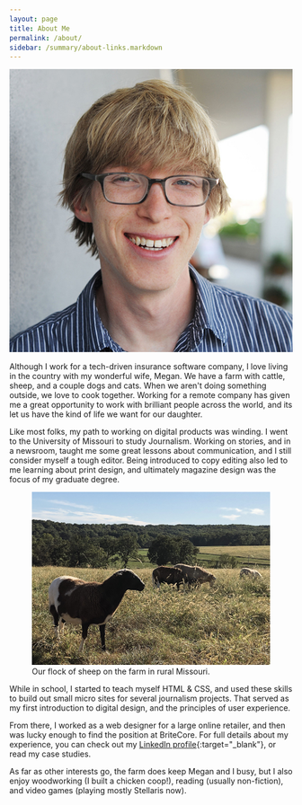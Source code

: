 ```yaml
---
layout: page
title: About Me
permalink: /about/
sidebar: /summary/about-links.markdown
---
```


<img class="about-img" src="/will_guldin_mug_square.jpg" alt="Will Guldin Portrait">

Although I work for a tech-driven insurance software company, I love living in the country with my wonderful wife, Megan. We have a farm with cattle, sheep, and a couple dogs and cats. When we aren't doing something outside, we love to cook together. Working for a remote company has given me a great opportunity to work with brilliant people across the world, and its let us have the kind of life we want for our daughter. 

Like most folks, my path to working on digital products was winding. I went to the University of Missouri to study Journalism. Working on stories, and in a newsroom, taught me some great lessons about communication, and I still consider myself a tough editor. Being introduced to copy editing also led to me learning about print design, and ultimately magazine design was the focus of my graduate degree.

<figure class="c-post__image">
    <img src="/sheep.png" alt="Sheep on the farm">
    <figcaption class="c-post__caption">Our flock of sheep on the farm in rural Missouri.</figcaption>
</figure>

While in school, I started to teach myself HTML & CSS, and used these skills to build out small micro sites for several journalism projects. That served as my first introduction to digital design, and the principles of user experience.

From there, I worked as a web designer for a large online retailer, and then was lucky enough to find the position at BriteCore. For full details about my experience, you can check out my [LinkedIn profile](https://www.linkedin.com/in/will-guldin/){:target="_blank"}, or read my case studies. 

As far as other interests go, the farm does keep Megan and I busy, but I also enjoy woodworking (I built a chicken coop!), reading (usually non-fiction), and video games (playing mostly Stellaris now).